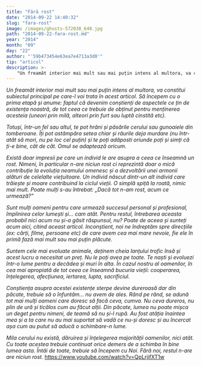 ```yaml
---
title: "Fără rost"
date: "2014-09-22 14:40:32"
slug: "fara-rost"
image: /images/ghosts-572038_640.jpg
path: "2014-09-22-fara-rost.md"
year: "2014"
month: "09"
day: "22"
author: "'59b473454e63ea7e4713a3d0'"
tip: "articol"
description: >-
    "Un freamăt interior mai mult sau mai puțin intens al multora, va constitui subiectul principal pe care-l voi trata în acest articol.  Să începem cu o prima etapă și anume  faptul că devenim conștienți"
---
```

<div class="kg-card-markdown"><p><em>Un freamăt interior mai mult sau mai puțin intens al multora, va constitui subiectul principal pe care-l voi trata în acest articol.</em> <em> Să începem cu o prima etapă și anume: faptul că devenim conștienți de aspectele ce țin de existența noastră, de tot ceea ce trebuie de obținut pentru menținerea acesteia (uneori prin milă, alteori prin furt sau luptă cinstită etc).</em></p>
<p><em>Totuși, într-un fel sau altul, te pot hrăni și păsările cerului sau gunoaiele din tomberoane. Îți pot astâmpăra setea chiar și râurile deja murdare (nu într-atât să mori, nu pe loc cel puțin) și te poți adăposti oriunde poți și simți că ți-e bine, cât de cât. Omul se adaptează oricum.</em></p>
<p><em>Există doar impresii pe care un individ le are asupra a ceea ce înseamnă un rost. Nimeni, în particular n-are niciun rost ci reprezintă doar o mică contribuție la evoluția neamului omenesc și a dezvoltării unei armonii alături de celelalte viețuitoare. </em> <em>Un individ născut dintr-un alt individ care trăiește și moare contribuind la ciclul vieții. O simplă spiță la roată, nimic mai mult.</em> <em>Poate mulți s-au întrebat: „Dacă tot n-am rost, acum ce urmează?” </em></p>
<p><em>Sunt mulți oameni pentru care urmează succesul personal și profesional, împlinirea celor lumești și... cam atât. Pentru restul, întrebarea aceasta probabil nici acum nu și-a găsit răspunsul, nu? Poate de aceea și sunteți acum aici, citind aceast articol. </em> <em>Inconștient, noi ne îndreptăm spre direcțiile (ex: cărți, filme, persoane etc) de care avem cea mai mare nevoie, fie ele în primă fază mai mult sau mai puțin plăcute.</em></p>
<p><em>Suntem cele mai evoluate animale, deținem cheia lanțului trofic însă și acest lucru a necesitat un preț. Nu le poți avea pe toate.</em> <em> Te naști și evoluezi într-o lume pentru a decădea și muri în alta. În cazul nostru al oamenilor, în cea mai apropiată de tot ceea ce înseamnă bucuria vieții: cooperarea, înțelegerea, afecțiunea, iertarea, lupta, sacrificiul. </em></p>
<p><em>Conștiența asupra acestei existențe sterpe devine dureroasă dar din păcate, trebuie să o înfuntăm... nu avem de ales.</em> <em>Rând pe rând, se adună tot mai mulți oameni care doresc să facă ceva, cumva. Nu ceva dureros, nu plin de ură și ticălos cum au făcut alții. Din păcate, lumea nu poate mișca un deget pentru nimeni, de teamă să nu și-l rupă. </em> <em>Au fost atâția înaintea mea și a ta care nu au mai suportat să vadă ce nu-și doresc și au încercat așa cum au putut să aducă o schimbare-n lume.</em></p>
<p><em>Mila cerului nu există, dăruirea și înțelegerea majorității oamenilor, nici atât. Cu toate acestea trebuie continuat orice demers de a schimba în bine lumea asta. Întâi de toate, trebuie să începem cu Noi. </em> <em>Fără noi, restul n-are are niciun rost.</em>   <a href="https://www.youtube.com/watch?v=QpLrjifXT1w"> https://www.youtube.com/watch?v=QpLrjifXT1w</a></p>
<p> </p>
</div>
    